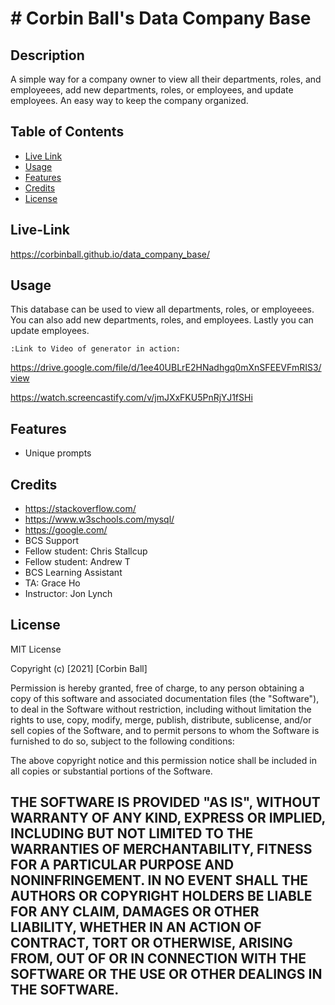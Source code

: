 # # Corbin Ball's Data Company Base

## Description
A simple way for a company owner to
view all their departments, roles, and employeees,
add new departments, roles, or employees,
and update employees.
An easy way to keep the company organized. 



## Table of Contents
- [Live Link](#live-link)
- [Usage](#usage)
- [Features](#features)
- [Credits](#credits)
- [License](#license)

## Live-Link
https://corbinball.github.io/data_company_base/

## Usage
This database can be used to view all departments, roles, or employeees.
You can also add new departments, roles, and employees.
Lastly you can update employees.


    
    :Link to Video of generator in action:

https://drive.google.com/file/d/1ee40UBLrE2HNadhgq0mXnSFEEVFmRIS3/view

https://watch.screencastify.com/v/jmJXxFKU5PnRjYJ1fSHi

## Features
- Unique prompts

## Credits
- https://stackoverflow.com/
- https://www.w3schools.com/mysql/
- https://google.com/
- BCS Support
- Fellow student: Chris Stallcup
- Fellow student: Andrew T
- BCS Learning Assistant
- TA: Grace Ho
- Instructor: Jon Lynch


## License
MIT License

Copyright (c) [2021] [Corbin Ball]

Permission is hereby granted, free of charge, to any person obtaining a copy
of this software and associated documentation files (the "Software"), to deal
in the Software without restriction, including without limitation the rights
to use, copy, modify, merge, publish, distribute, sublicense, and/or sell
copies of the Software, and to permit persons to whom the Software is
furnished to do so, subject to the following conditions:

The above copyright notice and this permission notice shall be included in all
copies or substantial portions of the Software.

THE SOFTWARE IS PROVIDED "AS IS", WITHOUT WARRANTY OF ANY KIND, EXPRESS OR
IMPLIED, INCLUDING BUT NOT LIMITED TO THE WARRANTIES OF MERCHANTABILITY,
FITNESS FOR A PARTICULAR PURPOSE AND NONINFRINGEMENT. IN NO EVENT SHALL THE
AUTHORS OR COPYRIGHT HOLDERS BE LIABLE FOR ANY CLAIM, DAMAGES OR OTHER
LIABILITY, WHETHER IN AN ACTION OF CONTRACT, TORT OR OTHERWISE, ARISING FROM,
OUT OF OR IN CONNECTION WITH THE SOFTWARE OR THE USE OR OTHER DEALINGS IN THE
SOFTWARE.
---

